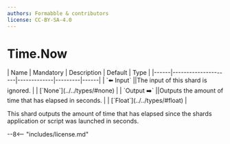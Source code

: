 ```yaml
---
authors: Formabble & contributors
license: CC-BY-SA-4.0
---
```



# Time.Now

<div class="sh-parameters" markdown="1">
| Name | Mandatory | Description | Default | Type |
|------|---------------------|-------------|---------|------|
| `⬅️ Input` ||The input of this shard is ignored. | | [`None`](../../types/#none) |
| `Output ➡️` ||Outputs the amount of time that has elapsed in seconds. | | [`Float`](../../types/#float) |

</div>

This shard outputs the amount of time that has elapsed since the shards application or script was launched in seconds.

--8<-- "includes/license.md"


